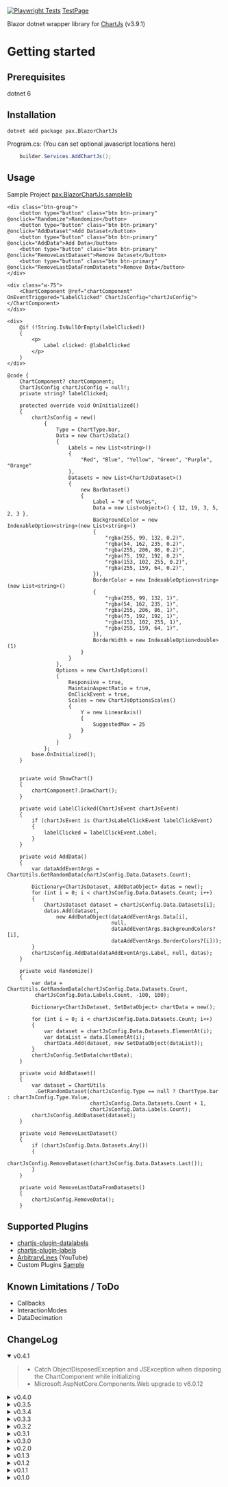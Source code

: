 [![Playwright Tests](https://github.com/ipax77/pax.BlazorChartJs/actions/workflows/pwtests.yml/badge.svg)](https://github.com/ipax77/pax.BlazorChartJs/actions/workflows/pwtests.yml) [TestPage](https://ipax77.github.io/pax.BlazorChartJs/)

Blazor dotnet wrapper library for [ChartJs](https://github.com/chartjs/Chart.js) (v3.9.1)

# Getting started
## Prerequisites
dotnet 6
## Installation

```
dotnet add package pax.BlazorChartJs
```

Program.cs: (You can set optional javascript locations here)
``` cs
    builder.Services.AddChartJs();
```

## Usage

Sample Project [pax.BlazorChartJs.samplelib](https://github.com/ipax77/pax.BlazorChartJs/tree/master/src/pax.BlazorChartJs.samplelib)

```razor
<div class="btn-group">
    <button type="button" class="btn btn-primary" @onclick="Randomize">Randomize</button>
    <button type="button" class="btn btn-primary" @onclick="AddDataset">Add Dataset</button>
    <button type="button" class="btn btn-primary" @onclick="AddData">Add Data</button>
    <button type="button" class="btn btn-primary" @onclick="RemoveLastDataset">Remove Dataset</button>
    <button type="button" class="btn btn-primary" @onclick="RemoveLastDataFromDatasets">Remove Data</button>
</div>

<div class="w-75">
    <ChartComponent @ref="chartComponent" OnEventTriggered="LabelClicked" ChartJsConfig="chartJsConfig"></ChartComponent>
</div>

<div>
    @if (!String.IsNullOrEmpty(labelClicked))
    {
        <p>
            Label clicked: @labelClicked
        </p>
    }
</div>

@code {
    ChartComponent? chartComponent;
    ChartJsConfig chartJsConfig = null!;
    private string? labelClicked;

    protected override void OnInitialized()
    {
        chartJsConfig = new()
            {
                Type = ChartType.bar,
                Data = new ChartJsData()
                {
                    Labels = new List<string>()
                    {
                        "Red", "Blue", "Yellow", "Green", "Purple", "Orange"
                    },
                    Datasets = new List<ChartJsDataset>()
                    {
                        new BarDataset()
                        {
                            Label = "# of Votes",
                            Data = new List<object>() { 12, 19, 3, 5, 2, 3 },
                            BackgroundColor = new IndexableOption<string>(new List<string>()
                            {
                                "rgba(255, 99, 132, 0.2)",
                                "rgba(54, 162, 235, 0.2)",
                                "rgba(255, 206, 86, 0.2)",
                                "rgba(75, 192, 192, 0.2)",
                                "rgba(153, 102, 255, 0.2)",
                                "rgba(255, 159, 64, 0.2)",
                            }),
                            BorderColor = new IndexableOption<string>(new List<string>()
                            {
                                "rgba(255, 99, 132, 1)",
                                "rgba(54, 162, 235, 1)",
                                "rgba(255, 206, 86, 1)",
                                "rgba(75, 192, 192, 1)",
                                "rgba(153, 102, 255, 1)",
                                "rgba(255, 159, 64, 1)",
                            }),
                            BorderWidth = new IndexableOption<double>(1)
                        }
                    }
                },
                Options = new ChartJsOptions()
                {
                    Responsive = true,
                    MaintainAspectRatio = true,
                    OnClickEvent = true,
                    Scales = new ChartJsOptionsScales()
                    {
                        Y = new LinearAxis()
                        {
                            SuggestedMax = 25
                        }
                    }
                }
            };
        base.OnInitialized();
    }


    private void ShowChart()
    {
        chartComponent?.DrawChart();
    }

    private void LabelClicked(ChartJsEvent chartJsEvent)
    {
        if (chartJsEvent is ChartJsLabelClickEvent labelClickEvent)
        {
            labelClicked = labelClickEvent.Label;
        }
    }

    private void AddData()
    {
        var dataAddEventArgs = ChartUtils.GetRandomData(chartJsConfig.Data.Datasets.Count);

        Dictionary<ChartJsDataset, AddDataObject> datas = new();
        for (int i = 0; i < chartJsConfig.Data.Datasets.Count; i++)
        {
            ChartJsDataset dataset = chartJsConfig.Data.Datasets[i];
            datas.Add(dataset,
                new AddDataObject(dataAddEventArgs.Data[i],
                                  null,
                                  dataAddEventArgs.BackgroundColors?[i],
                                  dataAddEventArgs.BorderColors?[i]));
        }
        chartJsConfig.AddData(dataAddEventArgs.Label, null, datas);
    }

    private void Randomize()
    {
        var data = ChartUtils.GetRandomData(chartJsConfig.Data.Datasets.Count,
         chartJsConfig.Data.Labels.Count, -100, 100);

        Dictionary<ChartJsDataset, SetDataObject> chartData = new();

        for (int i = 0; i < chartJsConfig.Data.Datasets.Count; i++)
        {
            var dataset = chartJsConfig.Data.Datasets.ElementAt(i);
            var dataList = data.ElementAt(i);
            chartData.Add(dataset, new SetDataObject(dataList));
        }
        chartJsConfig.SetData(chartData);
    }

    private void AddDataset()
    {
        var dataset = ChartUtils
         .GetRandomDataset(chartJsConfig.Type == null ? ChartType.bar : chartJsConfig.Type.Value,
                           chartJsConfig.Data.Datasets.Count + 1,
                           chartJsConfig.Data.Labels.Count);
        chartJsConfig.AddDataset(dataset);
    }

    private void RemoveLastDataset()
    {
        if (chartJsConfig.Data.Datasets.Any())
        {
            chartJsConfig.RemoveDataset(chartJsConfig.Data.Datasets.Last());
        }
    }

    private void RemoveLastDataFromDatasets()
    {
        chartJsConfig.RemoveData();
    }
```
## Supported Plugins
* [chartjs-plugin-datalabels](https://github.com/chartjs/chartjs-plugin-datalabels)
* [chartjs-plugin-labels](https://github.com/DavideViolante/chartjs-plugin-labels)
* [ArbitraryLines](https://www.youtube.com/watch?v=7ZZ_XfaJQbM&t=379s) (YouTube)
* Custom Plugins [Sample](https://github.com/ipax77/pax.BlazorChartJs/blob/master/src/pax.BlazorChartJs.samplelib/CustomPluginComp.razor)

## Known Limitations / ToDo

* Callbacks
* InteractionModes
* DataDecimation

## ChangeLog

<details open="open"><summary>v0.4.1</summary>

>- Catch ObjectDisposedException and JSException when disposing the ChartComponent while initializing
>- Microsoft.AspNetCore.Components.Web upgrade to v6.0.12

</details>

<details><summary>v0.4.0</summary>

>- Title.Text is now IndexableOptions<string> - **Breaking Change!**
>- chartComponent?.DrawChart() triggeres an InitEvent after the chart is complete
>- ChartJsInitEvent does have the ChartJsConfigGuid set correctly, now
>- RemoveDataset(s) can now handle self referencing and missing

</details>

<details><summary>v0.3.5</summary>

>- TimeCartesianAxisTicks fix
>- Interactions fix
>- Playwright tests
>- ghpages
>- ChartComponent DisposeAsync

</details>

<details><summary>v0.3.4</summary>

>- Fix #7 - Axis Ticks JsonConverter
>- Added ChartJsInitEvent which is triggered when the chart finished initializing the first time
>- [StackedChart](https://github.com/ipax77/pax.BlazorChartJs/blob/master/src/pax.BlazorChartJs.samplelib/StackedChartComp.razor) Sample

</details>

<details><summary>v0.3.3</summary>

>- Fix #6
>- chartComponent.UpdateChartDatasets removed - use chartConfig.SetDatasets() instead
>- Added Hidden option for Datasets

</details>

<details><summary>v0.3.2</summary>

>- Chart update refactoring - Breaking Changes!
>- Chart events refactoring - Breaking Changes!
>- Typescript
>- NuGet udpates

</details>

<details><summary>v0.3.1</summary>

>- Time Scale Chart
>- Optional javascript location options
>- ChartJs API calls
>- bugfixes
>- refactoring

</details>

<details><summary>v0.3.0</summary>

>- IndexableOption - Breaking Change!

</details>

<details><summary>v0.2.0</summary>

>- Events
>- Custom Plugin Sample
>- ChartJs API calls

</details>

<details><summary>v0.1.3</summary>

>- Nuget Package

</details>

<details><summary>v0.1.2</summary>

>- RadarChart

</details>


<details><summary>v0.1.1</summary>

>- Readme

</details>

<details><summary>v0.1.0</summary>

>- Init

</details>
